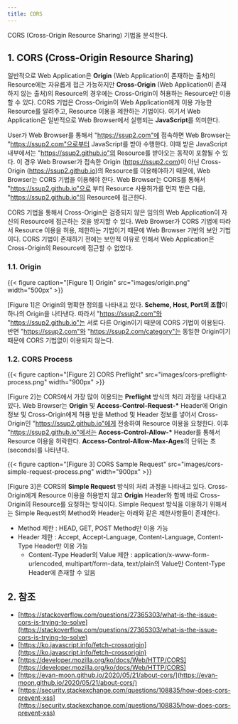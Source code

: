 ```yaml
---
title: CORS
---
```


CORS (Cross-Origin Resource Sharing) 기법을 분석한다.

## 1. CORS (Cross-Origin Resource Sharing)

일반적으로 Web Application은 **Origin** (Web Application이 존재하는 출처)의 Resource에는 자유롭게 접근 가능하지만 **Cross-Origin** (Web Application이 존재하지 않는 출처)의 Resource의 경우에는 Cross-Origin이 허용하는 Resource만 이용할 수 있다. CORS 기법은 Cross-Origin이 Web Application에게 이용 가능한 Resource를 알려주고, Resource 이용을 제한하는 기법이다. 여기서 Web Application은 일반적으로 Web Browser에서 실행되는 **JavaScript**를 의미한다.

User가 Web Browser를 통해서 "https://ssup2.com"에 접속하면 Web Browser는 "https://ssup2.com"으로부터 JavaScript를 받아 수행한다. 이때 받은 JavaScript 내부에서는 "https://ssup2.github.io"의 Resource를 받아오는 동작이 포함될 수 있다. 이 경우 Web Browser가 접속한 Origin (https://ssup2.com)이 아닌 Cross-Origin (https://ssup2.github.io)의 Resource를 이용해야하기 때문에, Web Browser는 CORS 기법을 이용해야 한다. Web Browser는 CORS를 통해서 "https://ssup2.github.io"으로 부터 Resource 사용허가를 먼저 받은 다음, "https://ssup2.github.io"의 Resource에 접근한다.

CORS 기법을 통해서 Cross-Origin은 검증되지 않은 임의의 Web Application이 자신의 Resource에 접근하는 것을 방지할 수 있다. Web Browser가 CORS 기법에 따라서 Resource 이용을 허용, 제한하는 기법이기 때문에 Web Browser 기반의 보안 기법이다. CORS 기법이 존재하기 전에는 보안적 이유로 인해서 Web Application은 Cross-Origin의 Resource에 접근할 수 없었다.

### 1.1. Origin

{{< figure caption="[Figure 1] Origin" src="images/origin.png" width="500px" >}}

[Figure 1]은 Origin의 명확한 정의를 나타내고 있다. **Scheme, Host, Port의 조합**이 하나의 Origin을 나타낸다. 따라서 "https://ssup2.com"와 "https://ssup2.github.io"는 서로 다른 Origin이기 때문에 CORS 기법이 이용된다. 반면 "https://ssup2.com"와 "https://ssup2.com/category"는 동일한 Origin이기 때문에 CORS 기법없이 이용되지 않는다.

### 1.2. CORS Process

{{< figure caption="[Figure 2] CORS Preflight" src="images/cors-preflight-process.png" width="900px" >}}

[Figure 2]는 CORS에서 가장 많이 이용되는 **Preflight** 방식의 처리 과정을 나타내고 있다. Web Browser는 **Origin** 및 **Access-Control-Request-\*** Header에 Origin 정보 및 Cross-Origin에게 허용 받을 Method 및 Header 정보를 넣어서 Cross-Origin인 "https://ssup2.github.io"에게 전송하여 Resource 이용을 요청한다. 이후 "https://ssup2.github.io"에서는 **Access-Control-Allow-\*** Header를 통해서 Resource 이용을 허락한다. **Access-Control-Allow-Max-Ages**의 단위는 초(seconds)를 나타낸다.

{{< figure caption="[Figure 3] CORS Sample Request" src="images/cors-simple-request-process.png" width="900px" >}}

[Figure 3]은 CORS의 **Simple Request** 방식의 처리 과정을 나타내고 있다. Cross-Origin에게 Resource 이용을 허용받지 않고 **Origin** Header와 함께 바로 Cross-Origin의 Resource를 요청하는 방식이다. Simple Request 방식을 이용하기 위해서는 Simple Request의 Method와 Header는 아래와 같은 제한사항들이 존재한다.

* Method 제한 : HEAD, GET, POST Method만 이용 가능
* Header 제한 : Accept, Accept-Language, Content-Language, Content-Type Header만 이용 가능
  * Content-Type Header의 Value 제한 : application/x-www-form-urlencoded, multipart/form-data, text/plain의 Value만 Content-Type Header에 존재할 수 있음

## 2. 참조

* [https://stackoverflow.com/questions/27365303/what-is-the-issue-cors-is-trying-to-solve](https://stackoverflow.com/questions/27365303/what-is-the-issue-cors-is-trying-to-solve)
* [https://ko.javascript.info/fetch-crossorigin](https://ko.javascript.info/fetch-crossorigin)
* [https://developer.mozilla.org/ko/docs/Web/HTTP/CORS](https://developer.mozilla.org/ko/docs/Web/HTTP/CORS)
* [https://evan-moon.github.io/2020/05/21/about-cors/](https://evan-moon.github.io/2020/05/21/about-cors/)
* [https://security.stackexchange.com/questions/108835/how-does-cors-prevent-xss](https://security.stackexchange.com/questions/108835/how-does-cors-prevent-xss)